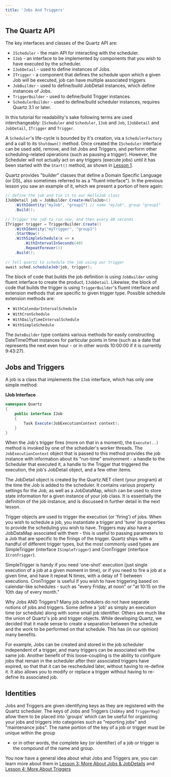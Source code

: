 ```yaml
---
title: 'Jobs And Triggers'
---
```


## The Quartz API

The key interfaces and classes of the Quartz API are:

* `IScheduler` - the main API for interacting with the scheduler.
* `IJob` - an interface to be implemented by components that you wish to have executed by the scheduler.
* `IJobDetail` - used to define instances of Jobs.
* `ITrigger` - a component that defines the schedule upon which a given Job will be executed, job can have multiple associated triggers
* `JobBuilder` - used to define/build JobDetail instances, which define instances of Jobs.
* `TriggerBuilder` - used to define/build Trigger instances.
* `SchedulerBuilder` - used to define/build scheduler instances, requires Quartz 3.1 or later.

In this tutorial for readability's sake following terms are used interchangeably: `IScheduler` and `Scheduler`, `IJob` and `Job`, `IJobDetail` and `JobDetail`, `ITrigger` and `Trigger`.

A `Scheduler`'s life-cycle is bounded by it's creation, via a `SchedulerFactory` and a call to its `Shutdown()` method. 
Once created the `IScheduler` interface can be used add, remove, and list Jobs and Triggers, and perform other scheduling-related operations (such as pausing a trigger). 
However, the Scheduler will not actually act on any triggers (execute jobs) until it has been started with the `Start()` method, as shown in [Lesson 1](using-quartz.md).

Quartz provides "builder" classes that define a Domain Specific Language (or DSL, also sometimes referred to as a "fluent interface"). In the previous lesson you saw an example of it, which we present a portion of here again:

```csharp
// define the job and tie it to our HelloJob class
IJobDetail job = JobBuilder.Create<HelloJob>()
    .WithIdentity("myJob", "group1") // name "myJob", group "group1"
    .Build();
    
// Trigger the job to run now, and then every 40 seconds
ITrigger trigger = TriggerBuilder.Create()
    .WithIdentity("myTrigger", "group1")
    .StartNow()
    .WithSimpleSchedule(x => x
        .WithIntervalInSeconds(40)
        .RepeatForever())            
    .Build();
    
// Tell quartz to schedule the job using our trigger
await sched.scheduleJob(job, trigger);
```
  
The block of code that builds the job definition is using `JobBuilder` using fluent interface to create the product, `IJobDetail`.
Likewise, the block of code that builds the trigger is using `TriggerBuilder`'s fluent interface and extension methods that are specific to given trigger type.
Possible schedule extension methods are:

* `WithCalendarIntervalSchedule`
* `WithCronSchedule`
* `WithDailyTimeIntervalSchedule`
* `WithSimpleSchedule`

The `DateBuilder` type contains various methods for easily constructing DateTimeOffset instances for particular points in time 
(such as a date that represents the next even hour - or in other words 10:00:00 if it is currently 9:43:27).

## Jobs and Triggers

A job is a class that implements the `IJob` interface, which has only one simple method:

__IJob Interface__

```csharp
namespace Quartz
{
    public interface IJob
    {
        Task Execute(JobExecutionContext context);
    }
}
```

When the Job's trigger fires (more on that in a moment), the `Execute(..)` method is invoked by one of the scheduler's worker threads.
The `JobExecutionContext` object that is passed to this method provides the job instance with information about its "run-time" environment -
a handle to the Scheduler that executed it, a handle to the Trigger that triggered the execution, the job's JobDetail object, and a few other items.

The JobDetail object is created by the Quartz.NET client (your program) at the time the Job is added to the scheduler.
It contains various property settings for the Job, as well as a JobDataMap, which can be used to store state information for a given instance of your job class.
It is essentially the definition of the job instance, and is discussed in further detail in the next lesson.

Trigger objects are used to trigger the execution (or 'firing') of jobs. When you wish to schedule a job, you instantiate a trigger and 'tune' its properties
to provide the scheduling you wish to have. Triggers may also have a JobDataMap associated with them - this is useful to passing parameters to a 
Job that are specific to the firings of the trigger. Quartz ships with a handful of different trigger types, but the most commonly used types 
are SimpleTrigger (interface `ISimpleTrigger`) and CronTrigger (interface `ICronTrigger`).

SimpleTrigger is handy if you need 'one-shot' execution (just single execution of a job at a given moment in time), or if you need to fire a job at a given time,
and have it repeat N times, with a delay of T between executions. CronTrigger is useful if you wish to have triggering based on calendar-like schedules - 
such as "every Friday, at noon" or "at 10:15 on the 10th day of every month."

Why Jobs AND Triggers? Many job schedulers do not have separate notions of jobs and triggers. Some define a 'job' as simply an execution time (or schedule) 
along with some small job identifier. Others are much like the union of Quartz's job and trigger objects. While developing Quartz, we decided that it made sense
 to create a separation between the schedule and the work to be performed on that schedule. This has (in our opinion) many benefits.

For example, Jobs can be created and stored in the job scheduler independent of a trigger, and many triggers can be associated with the same job.
Another benefit of this loose-coupling is the ability to configure jobs that remain in the scheduler after their associated triggers have expired, 
so that that it can be rescheduled later, without having to re-define it. It also allows you to modify or replace a trigger without having to re-define 
its associated job.

## Identities

Jobs and Triggers are given identifying keys as they are registered with the Quartz scheduler. 
The keys of Jobs and Triggers (`JobKey` and `TriggerKey`) allow them to be placed into 'groups' which can be useful for organizing your jobs and
 triggers into categories such as "reporting jobs" and "maintenance jobs". The name portion of the key of a job or trigger must be unique within the group
- or in other words, the complete key (or identifier) of a job or trigger is the compound of the name and group.

You now have a general idea about what Jobs and Triggers are, you can learn more about them in 
[Lesson 3: More About Jobs & JobDetails](more-about-jobs.md) and [Lesson 4: More About Triggers](more-about-triggers.md)
